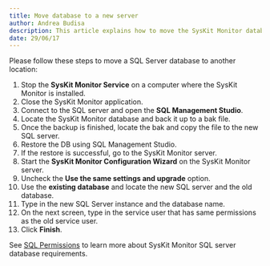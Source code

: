 ```yaml
---
title: Move database to a new server
author: Andrea Budisa
description: This article explains how to move the SysKit Monitor database to a new server.
date: 29/06/17
---
```

Please follow these steps to move a SQL Server database to another location:

1. Stop the __SysKit Monitor Service__ on a computer where the SysKit Monitor is installed.
2. Close the SysKit Monitor application.
3. Connect to the SQL server and open the __SQL Management Studio__.
4. Locate the SysKit Monitor database and back it up to a bak file.
5. Once the backup is finished, locate the bak and copy the file to the new SQL server.
6. Restore the DB using SQL Management Studio.
7. If the restore is successful, go to the SysKit Monitor server.
8. Start the __SysKit Monitor Configuration Wizard__ on the SysKit Monitor server.
9. Uncheck the __Use the same settings and upgrade__ option.
10. Use the __existing database__ and locate the new SQL server and the old database.
11. Type in the new SQL Server instance and the database name.
12. On the next screen, type in the service user that has same permissions as the old service user.
13. Click __Finish__.

See [SQL Permissions](#internal/installation-configuration/configuration-wizard/sql-permissions/create-sql-login) to learn more about SysKit Monitor SQL server database requirements.